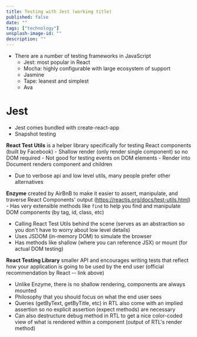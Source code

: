 ```yaml
---
title: Testing with Jest (working title)
published: false
date: ""
tags: ["technology"]
unsplash-image-id: ""
description: ""
---
```


- There are a number of testing frameworks in JavaScript
  - Jest: most popular in React
  - Mocha: highly configurable with large ecosystem of support
  - Jasmine
  - Tape: leanest and simplest
  - Ava

# Jest

- Jest comes bundled with create-react-app
- Snapshot testing

**React Test Utils** is a helper library specifically for testing React components (built by Facebook) - Shallow render (only render single component) so no DOM required - Not good for testing events on DOM elements - Render into Document renders component and children

- Due to verbose api and low level utils, many people prefer other alternatives

**Enzyme** created by AirBnB to make it easier to assert, manipulate, and traverse React Components' output (https://reactjs.org/docs/test-utils.html) - Has very extensible methods like `find` to help you find and manipulate DOM components (by tag, id, class, etc)

- Calling React Test Utils behind the scene (serves as an abstraction so you don't have to worry about low level details)
- Uses JSDOM (in-memory DOM) to simulate the browser
- Has methods like shallow (where you can reference JSX) or mount (for actual DOM testing)

**React Testing Library** smaller API and encourages writing tests that reflect how your application is going to be used by the end user (official recommendation by React -- link above)

- Unlike Enzyme, there is no shallow rendering, components are always mounted
- Philosophy that you should focus on what the end user sees
- Queries (getByText, getByTitle, etc) in RTL also come with an implied assertion so no explicit assertion (expect methods) are necessary
- Can also destructure debug method in RTL to get a nice color-coded view of what is rendered within a component (output of RTL's render method)
